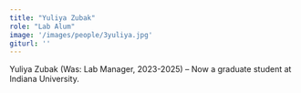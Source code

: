 ```yaml
---
title: "Yuliya Zubak"
role: "Lab Alum"
image: '/images/people/3yuliya.jpg'
giturl: ''
---
```

Yuliya Zubak (Was: Lab Manager, 2023-2025) – Now a graduate student at Indiana University.